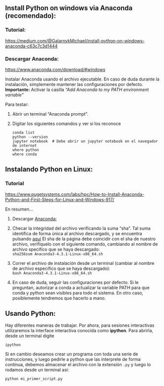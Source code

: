 
## Install Python on windows via Anaconda (recomendado):

### Tutorial:
https://medium.com/@GalarnykMichael/install-python-on-windows-anaconda-c63c7c3d1444

### Descargar Anaconda:
https://www.anaconda.com/download/#windows

Instalar Anaconda usando el archivo ejecutable.
En caso de duda durante la instalación, simplemente mantener las configuraciones por defecto.
**Importante:** Activar la casilla _“Add Anaconda to my PATH environment variable”_

Para testar:
1. Abrir un terminal “Anaconda prompt”.
2. Digitar los siguientes comandos y ver si los reconoce

   ```
   conda list
   python --version
   jupyter notebook  # Debe abrir un jupyter notebook en el navegador de internet
   where python
   where conda
   ```

## Instalando Python en Linux:

### Tutorial
https://www.pugetsystems.com/labs/hpc/How-to-Install-Anaconda-Python-and-First-Steps-for-Linux-and-Windows-917/

En resumen...

1. Descargar [Anaconda:](https://www.anaconda.com/download/#linux)

2. Checar la integridad del archivo verificando la suma
“sha”. Tal suma identifica de forma única al archivo
descargado, y se encuentra pulsando [aquí](https://docs.continuum.io/anaconda/hashes/)
El sha de la página debe coincidir con el sha de nuestro archivo,
verifíquelo con el siguiente comando, cambiando al nombre de archivo
specífico que se haya descargado:  
`sha256sum Anaconda3-4.3.1-Linux-x86_64.sh`  

3. Correr el archivo de instalación desde un terminal (cambiar al nombre de archivo
específico que se haya descargado):  
`bash Anaconda3-4.3.1-Linux-x86_64.sh`

4. En caso de duda, seguir las configuraciones por defecto. Si le preguntan,
autorizar a conda a actualizar la variable PATH para que conda y python
sean visibles para todo el sistema. En otro caso, posiblemente tendremos
que hacerlo a mano.

## Usando Python:

Hay diferentes maneras de trabajar. Por ahora, para sesiones interactivas utilizaremos la interface interactiva conocida como **ipython**. Para abrirla, desde un terminal digite

```
ipython
```

Si en cambio deseamos crear un programa con toda una serie de instrucciones, y luego pedirle a python que las interprete de forma contínua, debemos almacenar el archivo con la extensión `.py`  y luego lo rodamos desde un terminal así:

```
python mi_primer_script.py
```




